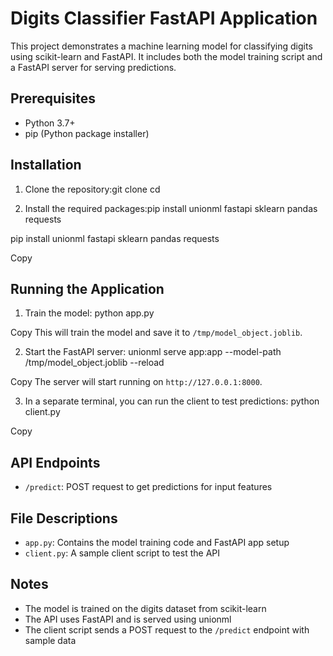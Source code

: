 # Digits Classifier FastAPI Application

This project demonstrates a machine learning model for classifying digits using scikit-learn and FastAPI. It includes both the model training script and a FastAPI server for serving predictions.

## Prerequisites

- Python 3.7+
- pip (Python package installer)

## Installation

1. Clone the repository:git clone <repository-url> cd <repository-directory>


2. Install the required packages:pip install unionml fastapi sklearn pandas requests


pip install unionml fastapi sklearn pandas requests

Copy

## Running the Application

1. Train the model:
python app.py

Copy
This will train the model and save it to `/tmp/model_object.joblib`.

2. Start the FastAPI server:
unionml serve app:app --model-path /tmp/model_object.joblib --reload

Copy
The server will start running on `http://127.0.0.1:8000`.

3. In a separate terminal, you can run the client to test predictions:
python client.py

Copy

## API Endpoints

- `/predict`: POST request to get predictions for input features

## File Descriptions

- `app.py`: Contains the model training code and FastAPI app setup
- `client.py`: A sample client script to test the API

## Notes

- The model is trained on the digits dataset from scikit-learn
- The API uses FastAPI and is served using unionml
- The client script sends a POST request to the `/predict` endpoint with sample data
